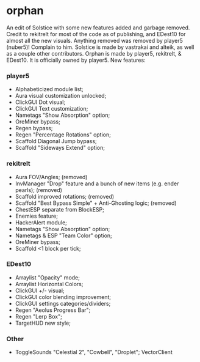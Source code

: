 # orphan
An edit of Solstice with some new features added and garbage removed. Credit to rekitrelt for most of the code as of publishing, and EDest10 for almost all the new visuals.
Anything removed was removed by player5 (nuber5)! Complain to him.
Solstice is made by vastrakai and alteik, as well as a couple other contributors.
Orphan is made by player5, rekitrelt, & EDest10. It is officially owned by player5.
New features:
### player5
- Alphabeticized module list;
- Aura visual customization unlocked;
- ClickGUI Dot visual;
- ClickGUI Text customization;
- Nametags "Show Absorption" option;
- OreMiner bypass;
- Regen bypass;
- Regen "Percentage Rotations" option;
- Scaffold Diagonal Jump bypass;
- Scaffold "Sideways Extend" option;


### rekitrelt
- Aura FOV/Angles; (removed)
- InvManager "Drop" feature and a bunch of new items (e.g. ender pearls); (removed)
- Scaffold improved rotations; (removed)
- Scaffold "Best Bypass Simple" + Anti-Ghosting logic; (removed)
- ChestESP separate from BlockESP;
- Enemies feature;
- HackerAlert module;
- Nametags "Show Absorption" option;
- Nametags & ESP "Team Color" option;
- OreMiner bypass;
- Scaffold <1 block per tick;

### EDest10
- Arraylist "Opacity" mode;
- Arraylist Horizontal Colors;
- ClickGUI +/- visual;
- ClickGUI color blending improvement;
- ClickGUI settings categories/dividers;
- Regen "Aeolus Progress Bar";
- Regen "Lerp Box";
- TargetHUD new style;

### Other
- ToggleSounds "Celestial 2", "Cowbell", "Droplet"; VectorClient 
